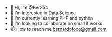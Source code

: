 - 👋 Hi, I’m @Ber254
- 👀 I’m interested in Data Science
- 🌱 I’m currently learning PHP and python
- 💞️ I’m looking to collaborate on small it works
- 📫 How to reach me bernardofoco@gmail.com

<!---
Ber254/Ber254 is a ✨ special ✨ repository because its `README.md` (this file) appears on your GitHub profile.
You can click the Preview link to take a look at your changes.
--->
